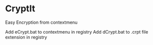 # CryptIt
Easy Encryption from contextmenu

Add eCrypt.bat to contextmenu in registry
Add dCrypt.bat to .crpt file extension in registry
